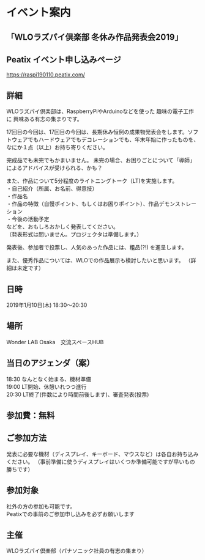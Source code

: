 # イベント案内
## 「WLOラズパイ倶楽部 冬休み作品発表会2019」

## Peatix イベント申し込みページ
https://raspi190110.peatix.com/

## 詳細
WLOラズパイ倶楽部は、RaspberryPiやArduinoなどを使った 趣味の電子工作に
興味ある有志の集まりです。

17回目の今回は、17回目の今回は、長期休み恒例の成果物発表会をします。ソフトウェアでもハードウェアでもデコレーションでも、年末年始に作ったものを、なにか１点（以上）お持ち寄りください。

完成品でも未完でもかまいません。
未完の場合、お困りごとについて「導師」によるアドバイスが受けられる、かも？

また、作品について5分程度のライトニングトーク（LT)を実施します。<br>
・自己紹介（所属、お名前、得意技）<br>
・作品名<br>
・作品の特徴（自慢ポイント、もしくはお困りポイント）、作品デモンストレーション<br>
・今後の活動予定<br>
などを、おもしろおかしく発表してください。<br>
（発表形式は問いません。プロジェクタは準備します。）

発表後、参加者で投票し、人気のあった作品には、粗品(?!) を進呈します。

また、優秀作品については、WLOでの作品展示も検討したいと思います。
（詳細は未定です）

## 日時
2019年1月10日(木) 18:30～20:30 <br>

## 場所
Wonder LAB Osaka　交流スペースHUB <br>

## 当日のアジェンダ（案）　<br>
18:30 なんとなく始まる、機材準備<br>
19:00 LT開始、休憩いれつつ進行<br>
20:30 LT終了(件数により時間前後します)、審査発表(投票)<br>

## 参加費：無料

## ご参加方法
発表に必要な機材（ディスプレイ、キーボード、マウスなど）は各自お持ち込みください。
（事前準備に使うディスプレイはいくつか準備可能ですが早いもの勝ちです）

## 参加対象
社外の方の参加も可能です。 <br>
Peatixでの事前のご参加申し込みを必ずお願いします<br>

## 主催
WLOラズパイ倶楽部（パナソニック社員の有志の集まり）<br>
